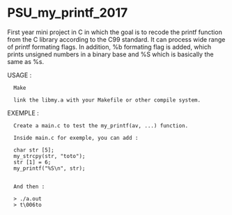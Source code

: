 # PSU_my_printf_2017
First year mini project in C in which the goal is to recode the printf function from the C library according to the C99 standard.
It can process wide range of printf formating flags.
In addition, %b formating flag is added, which prints unsigned numbers in a binary base and %S which is basically the same as %s.

USAGE :

      Make

      link the libmy.a with your Makefile or other compile system.

EXEMPLE :

      Create a main.c to test the my_printf(av, ...) function.
      
      Inside main.c for exemple, you can add : 

      char str [5];
      my_strcpy(str, "toto");
      str [1] = 6;
      my_printf("%S\n", str);

      
      And then :
      
      > ./a.out
      > t\006to
